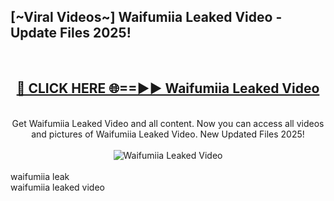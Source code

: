 <h2>[~Viral Videos~] Waifumiia Leaked Video - Update Files 2025!</h2>
<br>
<div align="center">
<h2><a href="https://betterlinks.top/A2PfLJ" rel="nofollow">🔴 CLICK HERE 🌐==►► Waifumiia Leaked Video</a></h2>
<br>
Get Waifumiia Leaked Video and all content. Now you can access all videos and pictures of Waifumiia Leaked Video. New Updated Files 2025!
<br>
<br>
<a href="https://betterlinks.top/A2PfLJ" rel="nofollow" data-target="animated-image.originalLink"><img src="https://i.ibb.co.com/WyWwxjT/player-gif2.gif" alt="Waifumiia Leaked Video" style="max-width: 100%; display: inline-block;" data-target="animated-image.originalImage"></a>
</div>
<br>
waifumiia leak<br>
waifumiia leaked video